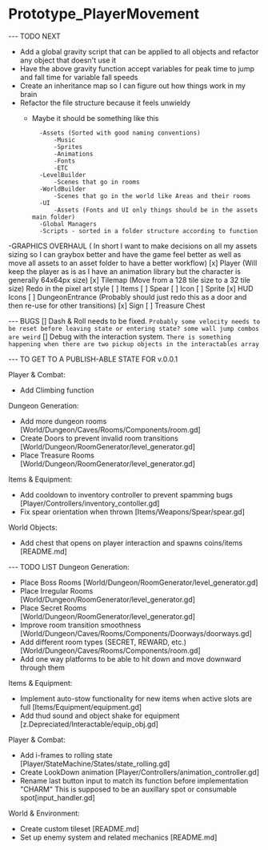 # Prototype_PlayerMovement

--- TODO NEXT
- Add a global gravity script that can be applied to all objects and refactor any object that doesn't use it
- Have the above gravity function accept variables for peak time to jump and fall time for variable fall speeds
- Create an inheritance map so I can figure out how things work in my brain
- Refactor the file structure because it feels unwieldy
    - Maybe it should be something like this 

            -Assets (Sorted with good naming conventions)
                -Music
                -Sprites
                -Animations
                -Fonts
                -ETC
            -LevelBuilder
                -Scenes that go in rooms
            -WorldBuilder
                -Scenes that go in the world like Areas and their rooms
            -UI 
                -Assets (Fonts and UI only things should be in the assets main folder)
            -Global Managers
            -Scripts - sorted in a folder structure according to function


-GRAPHICS OVERHAUL ( In short I want to make decisions on all my assets sizing so I can graybox better and have the game feel better as well as move all assets to an asset folder to have a better workflow)
    [x] Player (Will keep the player as is as I have an animation library but the character is generally 64x64px size)
    [x] Tilemap (Move from a 128 tile size to a 32 tile size) 
    Redo in the pixel art style 
    [ ] Items
        [ ] Spear
            [ ] Icon
            [ ] Sprite
        [x] HUD Icons
        [ ] DungeonEntrance (Probably should just redo this as a door and then re-use for other transitions)
        [x] Sign
        [ ] Treasure Chest



--- BUGS
[] Dash & Roll needs to be fixed. 
    `Probably some velocity needs to be reset before leaving state or entering state? some wall jump combos are weird`
[] Debug with the interaction system.
    `There is something happening when there are two pickup objects in the interactables array`

--- TO GET TO A PUBLISH-ABLE STATE FOR v.0.0.1

Player & Combat:
- Add Climbing function

Dungeon Generation:
- Add more dungeon rooms [World/Dungeon/Caves/Rooms/Components/room.gd]
- Create Doors to prevent invalid room transitions [World/Dungeon/RoomGenerator/level_generator.gd]
- Place Treasure Rooms [World/Dungeon/RoomGenerator/level_generator.gd]

Items & Equipment:
- Add cooldown to inventory controller to prevent spamming bugs [Player/Controllers/inventory_contoller.gd]
- Fix spear orientation when thrown [Items/Weapons/Spear/spear.gd]

World Objects:
- Add chest that opens on player interaction and spawns coins/items [README.md]

--- TODO LIST
Dungeon Generation:
- Place Boss Rooms [World/Dungeon/RoomGenerator/level_generator.gd]
- Place Irregular Rooms [World/Dungeon/RoomGenerator/level_generator.gd]
- Place Secret Rooms [World/Dungeon/RoomGenerator/level_generator.gd]
- Improve room transition smoothness [World/Dungeon/Caves/Rooms/Components/Doorways/doorways.gd]
- Add different room types (SECRET, REWARD, etc.) [World/Dungeon/Caves/Rooms/Components/room.gd]
- Add one way platforms to be able to hit down and move downward through them

Items & Equipment:
- Implement auto-stow functionality for new items when active slots are full [Items/Equipment/equipment.gd]
- Add thud sound and object shake for equipment [z.Depreciated/Interactable/equip_obj.gd]

Player & Combat:
- Add i-frames to rolling state [Player/StateMachine/States/state_rolling.gd]
- Create LookDown animation [Player/Controllers/animation_controller.gd]
- Rename last button input to match its function before implementation "CHARM" This is supposed to be an auxillary spot or consumable spot[input_handler.gd]

World & Environment:
- Create custom tileset [README.md]
- Set up enemy system and related mechanics [README.md]